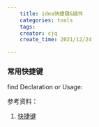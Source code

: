 ```yaml
---
    title: idea快捷键&插件
    categories: tools
    tags:
    creator: cjq
    create_time: 2021/12/24

---
```


### 常用快捷键

find Declaration or Usage: 



参考资料：

1. [快捷键](https://www.cnblogs.com/tmxk-qfzz/p/11825851.html)




